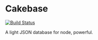# Cakebase

[![Build Status](https://travis-ci.com/erwinkulasic/Cakebase.svg?branch=master)](https://travis-ci.com/erwinkulasic/Cakebase)

A light JSON database for node, powerful.
